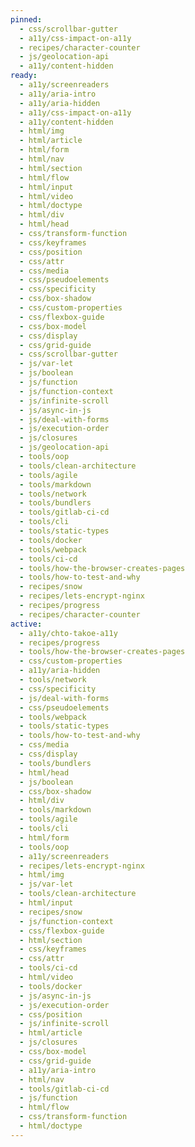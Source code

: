```yaml
---
pinned:
  - css/scrollbar-gutter
  - a11y/css-impact-on-a11y
  - recipes/character-counter
  - js/geolocation-api
  - a11y/content-hidden
ready:
  - a11y/screenreaders
  - a11y/aria-intro
  - a11y/aria-hidden
  - a11y/css-impact-on-a11y
  - a11y/content-hidden
  - html/img
  - html/article
  - html/form
  - html/nav
  - html/section
  - html/flow
  - html/input
  - html/video
  - html/doctype
  - html/div
  - html/head
  - css/transform-function
  - css/keyframes
  - css/position
  - css/attr
  - css/media
  - css/pseudoelements
  - css/specificity
  - css/box-shadow
  - css/custom-properties
  - css/flexbox-guide
  - css/box-model
  - css/display
  - css/grid-guide
  - css/scrollbar-gutter
  - js/var-let
  - js/boolean
  - js/function
  - js/function-context
  - js/infinite-scroll
  - js/async-in-js
  - js/deal-with-forms
  - js/execution-order
  - js/closures
  - js/geolocation-api
  - tools/oop
  - tools/clean-architecture
  - tools/agile
  - tools/markdown
  - tools/network
  - tools/bundlers
  - tools/gitlab-ci-cd
  - tools/cli
  - tools/static-types
  - tools/docker
  - tools/webpack
  - tools/ci-cd
  - tools/how-the-browser-creates-pages
  - tools/how-to-test-and-why
  - recipes/snow
  - recipes/lets-encrypt-nginx
  - recipes/progress
  - recipes/character-counter
active:
  - a11y/chto-takoe-a11y
  - recipes/progress
  - tools/how-the-browser-creates-pages
  - css/custom-properties
  - a11y/aria-hidden
  - tools/network
  - css/specificity
  - js/deal-with-forms
  - css/pseudoelements
  - tools/webpack
  - tools/static-types
  - tools/how-to-test-and-why
  - css/media
  - css/display
  - tools/bundlers
  - html/head
  - js/boolean
  - css/box-shadow
  - html/div
  - tools/markdown
  - tools/agile
  - tools/cli
  - html/form
  - tools/oop
  - a11y/screenreaders
  - recipes/lets-encrypt-nginx
  - html/img
  - js/var-let
  - tools/clean-architecture
  - html/input
  - recipes/snow
  - js/function-context
  - css/flexbox-guide
  - html/section
  - css/keyframes
  - css/attr
  - tools/ci-cd
  - html/video
  - tools/docker
  - js/async-in-js
  - js/execution-order
  - css/position
  - js/infinite-scroll
  - html/article
  - js/closures
  - css/box-model
  - css/grid-guide
  - a11y/aria-intro
  - html/nav
  - tools/gitlab-ci-cd
  - js/function
  - html/flow
  - css/transform-function
  - html/doctype
---
```


